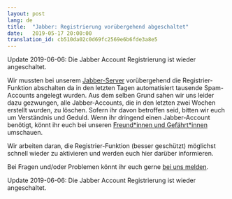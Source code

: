 ```yaml
---
layout: post
lang: de
title:  "Jabber: Registrierung vorübergehend abgeschaltet"
date:   2019-05-17 20:00:00
translation_id: cb510da02c0d69fc2569e6b6fde3a8e5
---
```



Update 2019-06-06: Die Jabber Account Registrierung ist wieder angeschaltet.

Wir mussten bei unserem [Jabber-Server](/service/xmpp.html) vorübergehend die Registrier-Funktion
abschalten da in den letzten Tagen automatisiert tausende Spam-Accounts angelegt wurden. Aus dem
selben Grund sahen wir uns leider dazu gezwungen, alle Jabber-Accounts, die in den letzten zwei
Wochen erstellt wurden, zu löschen. Sofern ihr davon betroffen seid, bitten wir euch um Verständnis
und Geduld. Wenn ihr dringend einen Jabber-Account benötigt, könnt ihr euch bei unseren
[Freund\*innen und Gefährt\*innen](/friends.html) umschauen.

Wir arbeiten daran, die Registrier-Funktion (besser geschützt) möglichst schnell wieder zu
aktivieren und werden euch hier darüber informieren.

Bei Fragen und/oder Problemen könnt ihr euch gerne [bei uns melden](/kontakt.html).

Update 2019-06-06: Die Jabber Account Registrierung ist wieder angeschaltet.
